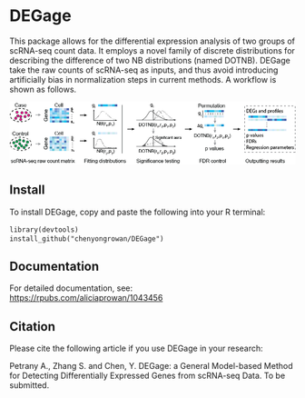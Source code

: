 # DEGage
This package allows for the differential expression analysis of two groups of scRNA-seq count data. It employs a novel family of discrete distributions for describing the difference of two NB distributions (named DOTNB). DEGage take the raw counts of scRNA-seq as inputs, and thus avoid introducing artificially bias in normalization steps in current methods. A workflow is shown as follows.

![DEGage Workflow](/DEGage/DEGage_Workflow.png)

## Install
To install DEGage, copy and paste the following into your R terminal:
```
library(devtools)
install_github("chenyongrowan/DEGage")
```
## Documentation
For detailed documentation, see:    
https://rpubs.com/aliciaprowan/1043456

## Citation
Please cite the following article if you use DEGage in your research:

Petrany A., Zhang S. and Chen, Y. DEGage: a General Model-based Method for Detecting Differentially Expressed Genes from scRNA-seq Data. To be submitted. 
